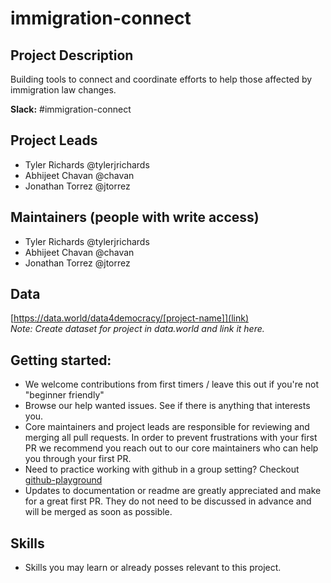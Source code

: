 # immigration-connect

## Project Description

Building tools to connect and coordinate efforts to help those affected by immigration law changes.

**Slack:** #immigration-connect

## Project Leads

* Tyler Richards @tylerjrichards
* Abhijeet Chavan @chavan
* Jonathan Torrez @jtorrez

## Maintainers (people with write access)

* Tyler Richards @tylerjrichards
* Abhijeet Chavan @chavan
* Jonathan Torrez @jtorrez

## Data

[https://data.world/data4democracy/[project-name]](link)   
_Note: Create dataset for project in data.world and link it here._

## Getting started:
* We welcome contributions from first timers / leave this out if you're not "beginner friendly"
* Browse our help wanted issues. See if there is anything that interests you.
* Core maintainers and project leads are responsible for reviewing and merging all pull requests. In order to prevent frustrations with your first PR we recommend you reach out to our core maintainers who can help you through your first PR.
* Need to practice working with github in a group setting? Checkout [github-playground](https://github.com/Data4Democracy/github-playground)
* Updates to documentation or readme are greatly appreciated and make for a great first PR. They do not need to be discussed in advance and will be merged as soon as possible.

## Skills
* Skills you may learn or already posses relevant to this project.
